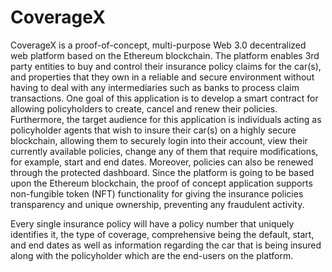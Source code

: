 # CoverageX

CoverageX is a proof-of-concept, multi-purpose Web 3.0 decentralized web platform based on the Ethereum blockchain. The platform enables 3rd party entities to buy and control their insurance policy claims for the car(s), and properties that they own in a reliable and secure environment without having to deal with any intermediaries such as banks to process claim transactions. One goal of this application is to develop a smart contract for allowing policyholders to create, cancel and renew their policies. Furthermore, the target audience for this application is individuals acting as policyholder agents that wish to insure their car(s) on a highly secure blockchain, allowing them to securely login into their account, view their currently available policies, change any of them that require modifications, for example, start and end dates. Moreover, policies can also be renewed through the protected dashboard. Since the platform is going to be based upon the Ethereum blockchain, the proof of concept application supports non-fungible token (NFT) functionality for giving the insurance policies transparency and unique ownership, preventing any fraudulent activity.

Every single insurance policy will have a policy number that uniquely identifies it, the type of coverage, comprehensive being the default, start, and end dates as well as information regarding the car that is being insured along with the policyholder which are the end-users on the platform.
